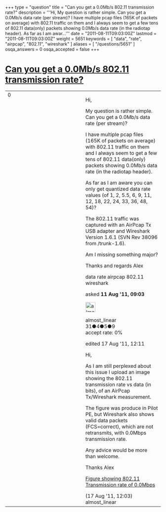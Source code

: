 +++
type = "question"
title = "Can you get a 0.0Mb/s 802.11 transmission rate?"
description = '''Hi, My question is rather simple. Can you get a 0.0Mb/s data rate (per stream)? I have multiple pcap files (165K of packets on average) with 802.11 traffic on them and I always seem to get a few tens of 802.11 data(only) packets showing 0.0Mb/s data rate (in the radiotap header). As far as I am awar...'''
date = "2011-08-11T09:03:00Z"
lastmod = "2011-08-11T09:03:00Z"
weight = 5651
keywords = [ "data", "rate", "airpcap", "802.11", "wireshark" ]
aliases = [ "/questions/5651" ]
osqa_answers = 0
osqa_accepted = false
+++

<div class="headNormal">

# [Can you get a 0.0Mb/s 802.11 transmission rate?](/questions/5651/can-you-get-a-00mbs-80211-transmission-rate)

</div>

<div id="main-body">

<div id="askform">

<table id="question-table" style="width:100%;"><colgroup><col style="width: 50%" /><col style="width: 50%" /></colgroup><tbody><tr class="odd"><td style="width: 30px; vertical-align: top"><div class="vote-buttons"><div id="post-5651-score" class="post-score" title="current number of votes">0</div><div id="favorite-count" class="favorite-count"></div></div></td><td><div id="item-right"><div class="question-body"><p>Hi,</p><p>My question is rather simple. Can you get a 0.0Mb/s data rate (per stream)?</p><p>I have multiple pcap files (165K of packets on average) with 802.11 traffic on them and I always seem to get a few tens of 802.11 data(only) packets showing 0.0Mb/s data rate (in the radiotap header).</p><p>As far as I am aware you can only get quantized data rate values (of 1, 2, 5.5, 6, 9, 11, 12, 18, 22, 24, 33, 36, 48, 54)?</p><p>The 802.11 traffic was captured with an AirPcap Tx USB adapter and Wireshark Version 1.6.1 (SVN Rev 38096 from /trunk-1.6).</p><p>Am I missing something major?</p><p>Thanks and regards Alex</p></div><div id="question-tags" class="tags-container tags">data rate airpcap 802.11 wireshark</div><div id="question-controls" class="post-controls"></div><div class="post-update-info-container"><div class="post-update-info post-update-info-user"><p>asked <strong>11 Aug '11, 09:03</strong></p><img src="https://secure.gravatar.com/avatar/18440914e73da9d5280d0404ad6cf9a1?s=32&amp;d=identicon&amp;r=g" class="gravatar" width="32" height="32" alt="almost_linear&#39;s gravatar image" /><p>almost_linear<br />
<span class="score" title="31 reputation points">31</span><span title="4 badges"><span class="badge1">●</span><span class="badgecount">4</span></span><span title="5 badges"><span class="silver">●</span><span class="badgecount">5</span></span><span title="9 badges"><span class="bronze">●</span><span class="badgecount">9</span></span><br />
<span class="accept_rate" title="Rate of the user&#39;s accepted answers">accept rate:</span> <span title="almost_linear has no accepted answers">0%</span></p></div><div class="post-update-info post-update-info-edited"><p>edited 17 Aug '11, 12:11</p></div></div><div id="comments-container-5651" class="comments-container"><span id="5725"></span><div id="comment-5725" class="comment"><div id="post-5725-score" class="comment-score"></div><div class="comment-text"><p>Hi,</p><p>As I am still perplexed about this issue I upload an image showing the 802.11 transmission rate vs data (in bits), of an AirPcap Tx/Wireshark measurement.</p><p>The figure was produce in Pilot PE, but Wireshark also shows valid data packets (FCS=correct), which are not retransmits, with 0.0Mbps transmission rate.</p><p>Any advice would be more than welcome.</p><p>Thanks Alex</p><p><a href="http://imgur.com/U3UQG">Figure showing 802.11 Transmission rate of 0.0Mbps</a></p></div><div id="comment-5725-info" class="comment-info"><span class="comment-age">(17 Aug '11, 12:03)</span> almost_linear</div></div></div><div id="comment-tools-5651" class="comment-tools"></div><div class="clear"></div><div id="comment-5651-form-container" class="comment-form-container"></div><div class="clear"></div></div></td></tr></tbody></table>

</div>

</div>

